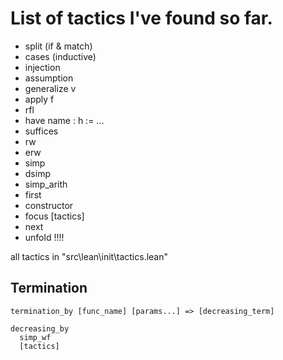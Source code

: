 # List of tactics I've found so far.

* split (if & match)
* cases (inductive)
* injection 
* assumption
* generalize v
* apply f
* rfl
* have name : h := ...
* suffices
* rw
* erw
* simp
* dsimp
* simp_arith
* first
* constructor
* focus [tactics]
* next
* unfold !!!!

all tactics in "src\lean\init\tactics.lean"

## Termination
```
termination_by [func_name] [params...] => [decreasing_term]
```

```
decreasing_by
  simp_wf
  [tactics]
```
